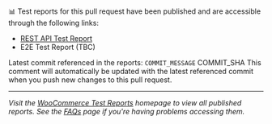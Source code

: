 :bar_chart: Test reports for this pull request have been published and are accessible through the following links:

- [REST API Test Report](https://WOO_REPO_OWNER.github.io/REPORTS_REPO_NAME/pr/PR_NUMBER/api/)
- E2E Test Report (TBC)

Latest commit referenced in the reports: `COMMIT_MESSAGE` COMMIT_SHA
This comment will automatically be updated with the latest referenced commit when you push new changes to this pull request.

---

_Visit the [WooCommerce Test Reports](https://WOO_REPO_OWNER.github.io/REPORTS_REPO_NAME) homepage to view all published reports. See the [FAQs](https://github.com/REPORTS_REPO/wiki/FAQs) page if you're having problems accessing them._
